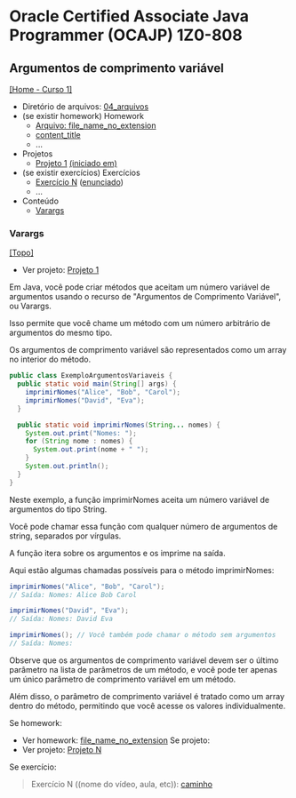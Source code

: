 # Oracle Certified Associate Java Programmer (OCAJP) 1Z0-808

## Argumentos de comprimento variável
[[Home - Curso 1]](../../README.md#curso-1)<br />

- Diretório de arquivos: [04_arquivos](./04_arquivos/)
- (se existir homework) Homework
  - [Arquivo: file_name_no_extension](file_link)
  - [content_title](content_link)
  - ...
- Projetos
  - [Projeto 1](./04_arquivos/proj_01/) [(iniciado em)](#varargs)
- (se existir exercícios) Exercícios
  - [Exercício N](folder_link-exercicio_nn) ([enunciado](#statement_content_link))
  - ...
- Conteúdo
  - [Varargs](#varargs)

### Varargs
[[Topo]](#)<br />

- Ver projeto: [Projeto 1](./04_arquivos/proj_01/)

Em Java, você pode criar métodos que aceitam um número variável de argumentos usando o recurso de "Argumentos de Comprimento Variável", ou Varargs.

Isso permite que você chame um método com um número arbitrário de argumentos do mesmo tipo.

Os argumentos de comprimento variável são representados como um array no interior do método.

```java
public class ExemploArgumentosVariaveis {
  public static void main(String[] args) {
    imprimirNomes("Alice", "Bob", "Carol");
    imprimirNomes("David", "Eva");
  }

  public static void imprimirNomes(String... nomes) {
    System.out.print("Nomes: ");
    for (String nome : nomes) {
      System.out.print(nome + " ");
    }
    System.out.println();
  }
}
```

Neste exemplo, a função imprimirNomes aceita um número variável de argumentos do tipo String.

Você pode chamar essa função com qualquer número de argumentos de string, separados por vírgulas.

A função itera sobre os argumentos e os imprime na saída.

Aqui estão algumas chamadas possíveis para o método imprimirNomes:

```java
imprimirNomes("Alice", "Bob", "Carol");
// Saída: Nomes: Alice Bob Carol

imprimirNomes("David", "Eva");
// Saída: Nomes: David Eva

imprimirNomes(); // Você também pode chamar o método sem argumentos
// Saída: Nomes:
```

Observe que os argumentos de comprimento variável devem ser o último parâmetro na lista de parâmetros de um método, e você pode ter apenas um único parâmetro de comprimento variável em um método.

Além disso, o parâmetro de comprimento variável é tratado como um array dentro do método, permitindo que você acesse os valores individualmente.



Se homework:
- Ver homework: [file_name_no_extension](file_link)
Se projeto:
- Ver projeto: [Projeto N](folder_link-proj_nn)

Se exercício:
> Exercício N ((nome do vídeo, aula, etc)): [caminho](pasta_exercicio-exercicio_nn)
